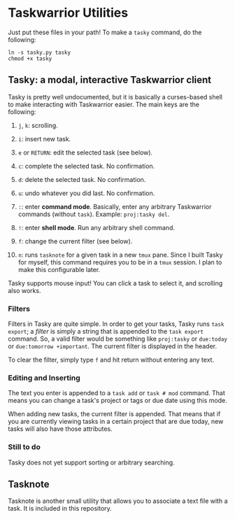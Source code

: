 # Taskwarrior Utilities

Just put these files in your path! To make a `tasky` command, do the
following:

    ln -s tasky.py tasky
    chmod +x tasky

## Tasky: a modal, interactive Taskwarrior client

Tasky is pretty well undocumented, but it is basically a curses-based
shell to make interacting with Taskwarrior easier. The main keys are the
following:

1. `j`, `k`: scrolling.

2. `i`: insert new task.

3. `e` or `RETURN`: edit the selected task (see below).

4. `c`: complete the selected task. No confirmation.

5. `d`: delete the selected task. No confirmation.

6. `u`: undo whatever you did last. No confirmation.

7. `:`: enter **command mode**. Basically, enter any arbitrary
   Taskwarrior commands (without `task`). Example: `proj:tasky del`.

8. `!`: enter **shell mode**. Run any arbitrary shell command.

9. `f`: change the current filter (see below).

10. `n`: runs `tasknote` for a given task in a new `tmux` pane. Since I
    built Tasky for myself, this command requires you to be in a `tmux`
    session. I plan to make this configurable later.

Tasky supports mouse input! You can click a task to select it, and
scrolling also works.


### Filters

Filters in Tasky are quite simple. In order to get your tasks, Tasky
runs `task export`; a *filter* is simply a string that is appended to
the `task export` command. So, a valid filter would be something like
`proj:tasky` or `due:today` or `due:tomorrow +important`. The current
filter is displayed in the header.

To clear the filter, simply type `f` and hit return without entering any
text.

### Editing and Inserting

The text you enter is appended to a `task add` or `task # mod` command.
That means you can change a task's project or tags or due date using
this mode.

When adding new tasks, the current filter is appended. That means that
if you are currently viewing tasks in a certain project that are due
today, new tasks will also have those attributes.


### Still to do

Tasky does not yet support sorting or arbitrary searching.


## Tasknote

Tasknote is another small utility that allows you to associate a text
file with a task. It is included in this repository.
